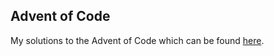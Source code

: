 ## Advent of Code

My solutions to the Advent of Code which can be found [here](https://adventofcode.com/).
